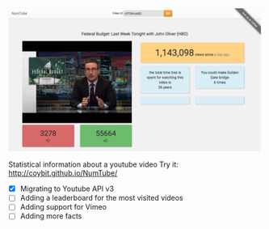 <img src="https://github.com/coybit/NumTube/raw/master/shot.png"  width="500"/>

Statistical information about a youtube video
Try it: http://coybit.github.io/NumTube/

- [x] Migrating to Youtube API v3
- [ ] Adding a leaderboard for the most visited videos
- [ ] Adding support for Vimeo
- [ ] Adding more facts
